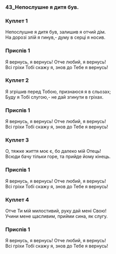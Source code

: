 ### 43_Непослушне я дитя був.
### Куплет 1
Непослушне я дитя був, залишив я отчий дім. <br/>На дорозі злій я гинув,- думу в серці я носив.
### Приспів 1
Я вернусь, я вернусь! Отче любий, я вернусь! <br/>Всі гріхи Тобі скажу я, знов до Тебе я вернусь!
### Куплет 2
Я згрішив перед Тобою, признаюся я в сльозах; <br/>Буду я Тобі слугою,- не дай згинути в гріхах.
### Приспів 1
Я вернусь, я вернусь! Отче любий, я вернусь! <br/>Всі гріхи Тобі скажу я, знов до Тебе я вернусь!
### Куплет 3
О, тяжке життя моє є, бо далеко мій Отець! <br/>Всюди бачу тільки горе, та прийде йому кінець.
### Приспів 1
Я вернусь, я вернусь! Отче любий, я вернусь! <br/>Всі гріхи Тобі скажу я, знов до Тебе я вернусь!
### Куплет 4
Отче Ти мій милостивий, руку дай мені Свою! <br/>Учини мене щасливим, прийми сина, як слугу.
### Приспів 1
Я вернусь, я вернусь! Отче любий, я вернусь! <br/>Всі гріхи Тобі скажу я, знов до Тебе я вернусь!
